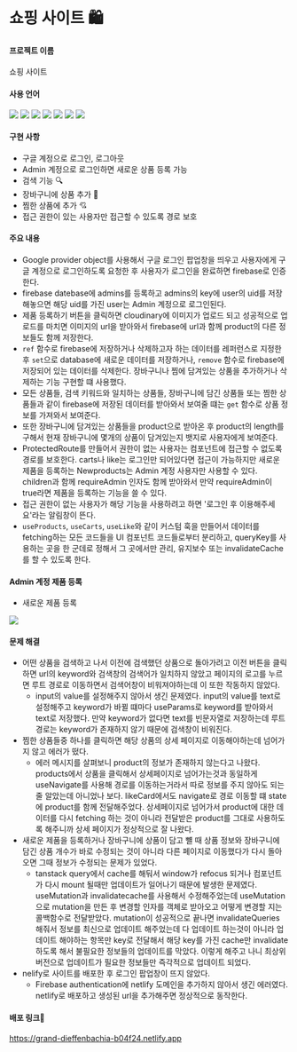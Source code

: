 # 쇼핑 사이트 🛍

#### 프로젝트 이름
쇼핑 사이트

#### 사용 언어
<img src="https://img.shields.io/badge/javascript-F7DF1E?style=for-the-badge&logo=javascript&logoColor=black"> <img src="https://img.shields.io/badge/react-61DAFB?style=for-the-badge&logo=react&logoColor=black"> <img src="https://img.shields.io/badge/React Router-CA4245?style=for-the-badge&logo=javascript&logoColor=black"> <img src="https://img.shields.io/badge/React Query-FF4154?style=for-the-badge&logo=javascript&logoColor=black"> <img src="https://img.shields.io/badge/Tailwind CSS-06B6D4?style=for-the-badge&logo=javascript&logoColor=black"> <img src="https://img.shields.io/badge/CSS3-1572B6?style=for-the-badge&logo=javascript&logoColor=black"> <img src="https://img.shields.io/badge/Netlify-00C7B7?style=for-the-badge&logo=javascript&logoColor=black">

#### 구현 사항
* 구글 계정으로 로그인, 로그아웃
* Admin 계정으로 로그인하면 새로운 상품 등록 가능
* 검색 기능 🔍
* 장바구니에 상품 추가 🛒
* 찜한 상품에 추가 💘
* 접근 권한이 있는 사용자만 접근할 수 있도록 경로 보호

 
#### 주요 내용
* Google provider object를 사용해서 구글 로그인 팝업창을 띄우고 사용자에게 구글 계정으로 로그인하도록 요청한 후 사용자가 로그인을 완료하면 firebase로 인증한다.
* firebase datebase에 admins를 등록하고 admins의 key에 user의 uid를 저장해놓으면 해당 uid를 가진 user는 Admin 계정으로 로그인된다.
* 제품 등록하기 버튼을 클릭하면 cloudinary에 이미지가 업로드 되고 성공적으로 업로드를 마치면 이미지의 url을 받아와서 firebase에 url과 함께 product의 다른 정보들도 함께 저장한다.
* `ref` 함수로 firebase에 저장하거나 삭제하고자 하는 데이터를 레퍼런스로 지정한 후 `set`으로 database에 새로운 데이터를 저장하거나, `remove` 함수로 firebase에 저장되어 있는 데이터를 삭제한다. 장바구니나 찜에 담겨있는 상품을 추가하거나 삭제하는 기능 구현할 떄 사용했다.
* 모든 상품들, 검색 키워드와 일치하는 상품들, 장바구니에 담긴 상품들 또는 찜한 상품들과 같이 firebase에 저장된 데이터를 받아와서 보여줄 떄는 `get` 함수로 상품 정보를 가져와서 보여준다.
* 또한 장바구니에 담겨있는 상품들을 product으로 받아온 후 product의 length를 구해서 현재 장바구니에 몇개의 상품이 담겨있는지 뱃지로 사용자에게 보여준다.
* ProtectedRoute를 만들어서 권한이 없는 사용자는 컴포넌트에 접근할 수 없도록 경로를 보호한다. carts나 like는 로그인만 되어있다면 접근이 가능하지만 새로운 제품을 등록하는 Newproducts는 Admin 계정 사용자만 사용할 수 있다. children과 함께 requireAdmin 인자도 함께 받아와서 만약 requireAdmin이 true라면 제품을 등록하는 기능을 쓸 수 있다.
* 접근 권한이 없는 사용자가 해당 기능을 사용하려고 하면 '로그인 후 이용해주세요'라는 알림창이 뜬다.
* `useProducts`, `useCarts`, `useLike`와 같이 커스텀 훅을 만들어서 데이터를 fetching하는 모든 코드들을 UI 컴포넌트 코드들로부터 분리하고, queryKey를 사용하는 곳을 한 군데로 정해서 그 곳에서만 관리, 유지보수 또는 invalidateCache를 할 수 있도록 한다.

#### Admin 계정 제품 등록
* 새로운 제품 등록
<img src="https://github.com/Inna-decsgr/Shopping-page/assets/145058119/4c7757ac-09ed-4115-8418-688b16e70de1">

#### 문제 해결
* 어떤 상품을 검색하고 나서 이전에 검색했던 상품으로 돌아가려고 이전 버튼을 클릭하면 url의 keyword와 검색창의 검색어가 일치하지 않았고 페이지의 로고를 누르면 루트 경로로 이동하면서 검색어창이 비워져야하는데 이 또한 작동하지 않았다.
  * input의 value를 설정해주지 않아서 생긴 문제였다. input의 value를 text로 설정해주고 keyword가 바뀔 떄마다 useParams로 keyword를 받아와서 text로 저장했다. 만약 keyword가 없다면 text를 빈문자열로 저장하는데 루트 경로는 keyword가 존재하지 않기 때문에 검색창이 비워진다.
* 찜한 상품들중 하나를 클릭하면 해당 상품의 상세 페이지로 이동해야하는데 넘어가지 않고 에러가 떴다.
  * 에러 메시지를 살펴보니 product의 정보가 존재하지 않는다고 나왔다. products에서 상품을 클릭해서 상세페이지로 넘어가는것과 동일하게 useNavigate를 사용해 경로를 이동하는거라서 따로 정보를 주지 않아도 되는 줄 알았는데 아니었나 보다. likeCard에서도 navigate로 경로 이동할 떄 state에 product를 함께 전달해주었다. 상세페이지로 넘어가서 product에 대한 데이터를 다시 fetching 하는 것이 아니라 전달받은 product를 그대로 사용하도록 해주니까 상세 페이지가 정상적으로 잘 나왔다.
* 새로운 제품을 등록하거나 장바구니에 상품이 담고 뺼 때 상품 정보와 장바구니에 담긴 상품 개수가 바로 수정되는 것이 아니라 다른 페이지로 이동했다가 다시 돌아오면 그때 정보가 수정되는 문제가 있었다.
  * tanstack query에서 cache를 해둬서 window가 refocus 되거나 컴포넌트가 다시 mount 될때만 업데이트가 일어나기 때문에 발생한 문제였다. useMutation과 invalidatecache를 사용해서 수정해주었는데 useMutation으로 mutation을 만든 후 변경할 인자를 객체로 받아오고 어떻게 변경할 지는 콜백함수로 전달받았다. mutation이 성공적으로 끝나면 invalidateQueries 해줘서 정보를 최신으로 업데이트 해주었는데 다 업데이트 하는것이 아니라 업데이트 해야하는 항목만 key로 전달해서 해당 key를 가진 cache만 invalidate 하도록 해서 불필요한 정보들의 업데이트를 막았다. 이렇게 해주고 나니 최상위버전으로 업데이트가 필요한 정보들만 즉각적으로 업데이트 되었다.
* nelify로 사이트를 배포한 후 로그인 팝업창이 뜨지 않았다.
  * Firebase authentication에 netlify 도메인을 추가하지 않아서 생긴 에러였다. netlify로 배포하고 생성된 url을 추가해주면 정상적으로 동작한다.

 
#### 배포 링크📌
https://grand-dieffenbachia-b04f24.netlify.app
